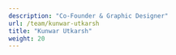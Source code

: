 ```yaml
---
description: "Co-Founder & Graphic Designer"
url: /team/kunwar-utkarsh
title: "Kunwar Utkarsh"
weight: 20
---
```

